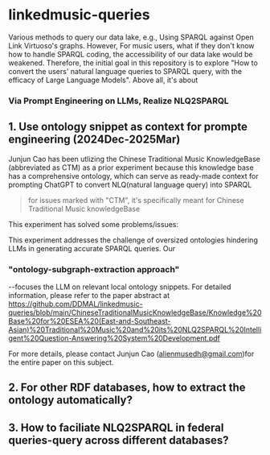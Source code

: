 # linkedmusic-queries
Various methods to query our data lake, e.g., Using SPARQL against Open Link Virtuoso's graphs. However, For music users, what if they don't know how to handle SPARQL coding, the accessibility of our data lake would be weakened. Therefore, the initial goal in this repository is to explore "How to convert the users' natural language queries to SPARQL query, with the efficacy of Large Language Models". Above all, it's about 

### Via Prompt Engineering on LLMs, Realize NLQ2SPARQL 


## 1. Use ontology snippet as context for prompte engineering (2024Dec-2025Mar)
Junjun Cao has been utlizing the Chinese Traditional Music KnowledgeBase (abbreviated as CTM) as a prior experiment because this knowledge base has a comprehensive ontology, which can serve as ready-made context for prompting ChatGPT to convert NLQ(natural language query) into SPARQL
> for issues marked with "CTM", it's specifically meant for Chinese Traditional Music knowledgeBase

This experiment has solved some problems/issues:

This experiment addresses the challenge of oversized ontologies hindering LLMs in generating accurate SPARQL queries. Our 

### "ontology-subgraph-extraction approach"

--focuses the LLM on relevant local ontology snippets. For detailed information, please refer to the paper abstract at https://github.com/DDMAL/linkedmusic-queries/blob/main/ChineseTraditionalMusicKnowledgeBase/Knowledge%20Base%20for%20ESEA%20(East-and-Southeast-Asian)%20Traditional%20Music%20and%20its%20NLQ2SPARQL%20Intelligent%20Question-Answering%20System%20Development.pdf

For more details, please contact Junjun Cao (alienmusedh@gmail.com)for the entire paper on this subject.

## 2. For other RDF databases, how to extract the ontology automatically?

## 3. How to faciliate NLQ2SPARQL in federal queries-query across different databases?